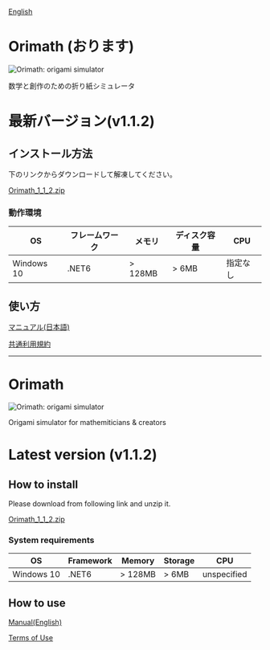 [English](#Orimath)

# Orimath (おります)
![Orimath: origami simulator](https://repository-images.githubusercontent.com/257803170/ee3ede80-7eda-11eb-8898-0ae61660c3e2)


数学と創作のための折り紙シミュレータ

# 最新バージョン(v1.1.2)

## インストール方法

下のリンクからダウンロードして解凍してください。

[Orimath_1_1_2.zip](https://github.com/mino-ri/Orimath/releases/download/v1.1.2/Orimath_1_1_2.zip)

### 動作環境

| OS | フレームワーク | メモリ | ディスク容量 | CPU |
| --- | --- | --- | --- | --- |
| Windows 10 | .NET6 | > 128MB | > 6MB | 指定なし |

## 使い方

[マニュアル(日本語)](https://github.com/mino-ri/Orimath/blob/master/Documents/ja/manual.md)

[共通利用規約](https://mino-ri.github.io/profile.html)

---

# Orimath
![Orimath: origami simulator](https://repository-images.githubusercontent.com/257803170/ee3ede80-7eda-11eb-8898-0ae61660c3e2)

Origami simulator for mathemiticians & creators

# Latest version (v1.1.2)

## How to install

Please download from following link and unzip it.

[Orimath_1_1_2.zip](https://github.com/mino-ri/Orimath/releases/download/v1.1.2/Orimath_1_1_2.zip)

### System requirements

| OS | Framework | Memory | Storage | CPU |
| --- | --- | --- | --- | --- |
| Windows 10 | .NET6 | > 128MB | > 6MB | unspecified |

## How to use

[Manual(English)](https://github.com/mino-ri/Orimath/blob/master/Documents/en/manual.md)

[Terms of Use](https://mino-ri.github.io/profile.html)
